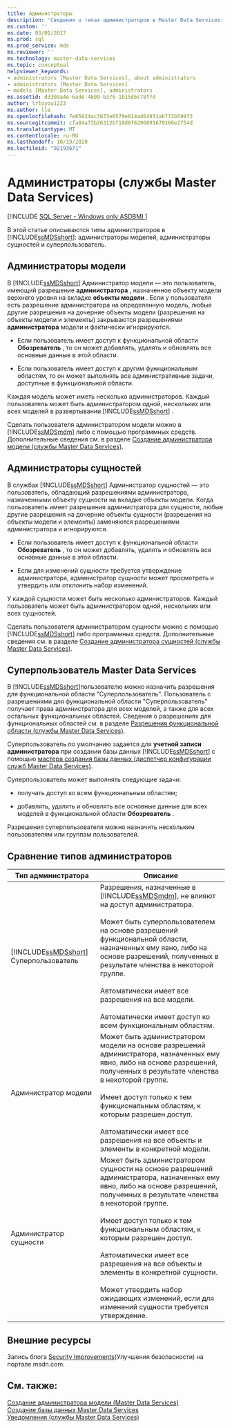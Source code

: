 ```yaml
---
title: Администраторы
description: 'Сведения о типах администраторов в Master Data Services: администраторов моделей, администраторов сущностей и суперпользователя.'
ms.custom: ''
ms.date: 03/01/2017
ms.prod: sql
ms.prod_service: mds
ms.reviewer: ''
ms.technology: master-data-services
ms.topic: conceptual
helpviewer_keywords:
- administrators [Master Data Services], about administrators
- administrators [Master Data Services]
- models [Master Data Services], administrators
ms.assetid: d330aa4e-6ade-4b09-b376-1b15d6c78f7d
author: lrtoyou1223
ms.author: lle
ms.openlocfilehash: 7e65024ac3673e6579e614ad64931ab772b599f3
ms.sourcegitcommit: cfa04a73b26312bf18d8f6296891679166e2754d
ms.translationtype: MT
ms.contentlocale: ru-RU
ms.lasthandoff: 10/19/2020
ms.locfileid: "92193671"
---
```

# <a name="administrators-master-data-services"></a>Администраторы (службы Master Data Services)

[!INCLUDE [SQL Server - Windows only ASDBMI  ](../includes/applies-to-version/sql-windows-only-asdbmi.md)]

  В этой статье описываются типы администраторов в [!INCLUDE[ssMDSshort](../includes/ssmdsshort-md.md)]: администраторы моделей, администраторы сущностей и суперпользователь.  
  
## <a name="model-administrators"></a>Администраторы модели  
 В [!INCLUDE[ssMDSshort](../includes/ssmdsshort-md.md)] Администратор модели — это пользователь, имеющий разрешение **администратора** , назначенное объекту модели верхнего уровня на вкладке **объекты модели** . Если у пользователя есть разрешение администратора на определенную модель, любые другие разрешения на дочерние объекты модели (разрешения на объекты модели и элементы) закрываются разрешениями **администратора** модели и фактически игнорируются.  
  
-   Если пользователь имеет доступ к функциональной области **Обозреватель** , то он может добавлять, удалять и обновлять все основные данные в этой области.  
  
-   Если пользователь имеет доступ к другим функциональным областям, то он может выполнять все административные задачи, доступные в функциональной области.  
  
 Каждая модель может иметь несколько администраторов. Каждый пользователь может быть администратором одной, нескольких или всех моделей в развертывании [!INCLUDE[ssMDSshort](../includes/ssmdsshort-md.md)] .  
  
 Сделать пользователя администратором модели можно в [!INCLUDE[ssMDSmdm](../includes/ssmdsmdm-md.md)] либо с помощью программных средств. Дополнительные сведения см. в разделе [Создание администратора модели (службы Master Data Services)](../master-data-services/create-a-model-administrator-master-data-services.md).  
  
## <a name="entity-administrators"></a>Администраторы сущностей  
 В службах [!INCLUDE[ssMDSshort](../includes/ssmdsshort-md.md)] Администратор сущностей — это пользователь, обладающий разрешениями администратора, назначенными объекту сущности на вкладке объекты модели. Когда пользователь имеет разрешения администратора для сущности, любые другие разрешения на дочерние объекты сущности (разрешения на объекты модели и элементы) заменяются разрешениями администратора и игнорируются.  
  
-   Если пользователь имеет доступ к функциональной области **Обозреватель** , то он может добавлять, удалять и обновлять все основные данные в этой области.  
  
-   Если для изменений сущности требуется утверждение администратора, администратор сущности может просмотреть и утвердить или отклонить набор изменений.  
  
 У каждой сущности может быть несколько администраторов. Каждый пользователь может быть администратором одной, нескольких или всех сущностей.  
  
 Сделать пользователя администратором сущности можно с помощью [!INCLUDE[ssMDSshort](../includes/ssmdsshort-md.md)] либо программных средств. Дополнительные сведения см. в разделе [Создание администратора сущностей (службы Master Data Services)](../master-data-services/create-an-entity-administrator-master-data-services.md).  
  
## <a name="master-data-services-super-user"></a>Суперпользователь Master Data Services  
 В [!INCLUDE[ssMDSshort](../includes/ssmdsshort-md.md)]пользователю можно назначить разрешения для функциональной области "Суперпользователь". Пользователь с разрешениями для функциональной области "Суперпользователь" получает права администратора для всех моделей, а также для всех остальных функциональных областей. Сведения о разрешениях для функциональных областей см. в разделе [Разрешения функциональной области (службы Master Data Services)](../master-data-services/functional-area-permissions-master-data-services.md).  
  
 Суперпользователь по умолчанию задается для **учетной записи администратора** при создании базы данных [!INCLUDE[ssMDSshort](../includes/ssmdsshort-md.md)] с помощью [мастера создания базы данных (диспетчер конфигурации служб Master Data Services)](../master-data-services/create-database-wizard-master-data-services-configuration-manager.md).  
  
 Суперпользователь может выполнять следующие задачи:  
  
-   получать доступ ко всем функциональным областям;  
  
-   добавлять, удалять и обновлять все основные данные для всех моделей в функциональной области **Обозреватель** .  
  
 Разрешения суперпользователя можно назначить нескольким пользователям или группам пользователей.  
  
## <a name="comparing-administrator-types"></a>Сравнение типов администраторов  
  
|Тип администратора|Описание|  
|------------------------|-----------------|  
|[!INCLUDE[ssMDSshort](../includes/ssmdsshort-md.md)] Суперпользователь|Разрешения, назначенные в [!INCLUDE[ssMDSmdm](../includes/ssmdsmdm-md.md)], не влияют на доступ администратора.<br /><br /> Может быть суперпользователем на основе разрешений функциональной области, назначенных ему явно, либо на основе разрешений, полученных в результате членства в некоторой группе.<br /><br /> Автоматически имеет все разрешения на все модели.<br /><br /> Автоматически имеет доступ ко всем функциональным областям.|  
|Администратор модели|Может быть администратором модели на основе разрешений администратора, назначенных ему явно, либо на основе разрешений, полученных в результате членства в некоторой группе.<br /><br /> Имеет доступ только к тем функциональным областям, к которым разрешен доступ.<br /><br /> Автоматически имеет все разрешения на все объекты и элементы в конкретной модели.|  
|Администратор сущности|Может быть администратором сущности на основе разрешений администратора, назначенных ему явно, либо на основе разрешений, полученных в результате членства в некоторой группе.<br /><br /> Имеет доступ только к тем функциональным областям, к которым разрешен доступ.<br /><br /> Автоматически имеет все разрешения на все объекты и элементы в конкретной сущности.<br /><br /> Может утвердить набор ожидающих изменений, если для изменений сущности требуется утверждение.|  
  
## <a name="external-resources"></a>Внешние ресурсы  
 Запись блога [Security Improvements](/archive/blogs/e7/improvements-to-autoplay)(Улучшения безопасности) на портале msdn.com.  
  
## <a name="see-also"></a>См. также:  
 [Создание администратора модели &#40;Master Data Services&#41;](../master-data-services/create-a-model-administrator-master-data-services.md)   
 [Создание базы данных Master Data Services](../master-data-services/install-windows/create-a-master-data-services-database.md)   
 [Уведомления (службы Master Data Services)](../master-data-services/notifications-master-data-services.md)  
  
